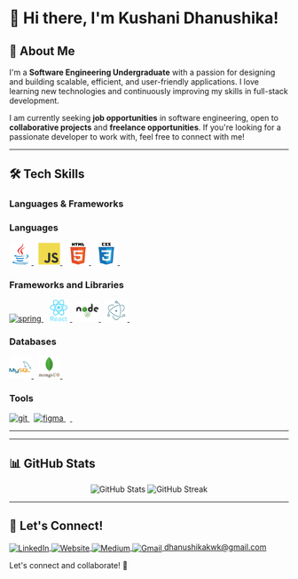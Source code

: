 
# 👋 Hi there, I'm Kushani Dhanushika!  

## 🚀 About Me  
I'm a **Software Engineering Undergraduate** with a passion for designing and building scalable, efficient, and user-friendly applications. I love learning new technologies and continuously improving my skills in full-stack development.  

I am currently seeking **job opportunities** in software engineering, open to **collaborative projects** and **freelance opportunities**. If you're looking for a passionate developer to work with, feel free to connect with me!  

---

## 🛠️ Tech Skills  

### **Languages & Frameworks**  
<!-- Languages -->
<h3>Languages</h3>
<!-- Java -->
<a href="https://www.java.com" target="_blank" rel="noreferrer"> <img src="https://raw.githubusercontent.com/devicons/devicon/master/icons/java/java-original.svg" alt="java" width="40" height="40"/> </a> &nbsp;
<!-- JavaScript -->
<a href="https://developer.mozilla.org/en-US/docs/Web/JavaScript" target="_blank" rel="noreferrer"> <img src="https://raw.githubusercontent.com/devicons/devicon/master/icons/javascript/javascript-original.svg" alt="javascript" width="40" height="40"/> </a> &nbsp;
<!-- HTML5 -->
<a href="https://www.w3.org/html/" target="_blank" rel="noreferrer"> <img src="https://raw.githubusercontent.com/devicons/devicon/master/icons/html5/html5-original-wordmark.svg" alt="html5" width="40" height="40"/> </a> &nbsp;
<!-- CSS3 -->
<a href="https://www.w3schools.com/css/" target="_blank" rel="noreferrer"> <img src="https://raw.githubusercontent.com/devicons/devicon/master/icons/css3/css3-original-wordmark.svg" alt="css3" width="40" height="40"/> </a>&nbsp;

<!-- Frameworks and Libraries -->
<h3>Frameworks and Libraries</h3>
<!-- Spring Boot -->
<a href="https://spring.io/" target="_blank" rel="noreferrer"> <img src="https://www.vectorlogo.zone/logos/springio/springio-icon.svg" alt="spring" width="40" height="40"/> </a> &nbsp;
<!-- React -->
<a href="https://reactjs.org/" target="_blank" rel="noreferrer"> <img src="https://raw.githubusercontent.com/devicons/devicon/master/icons/react/react-original-wordmark.svg" alt="react" width="40" height="40"/> </a> &nbsp;
<!-- Node.js -->
<a href="https://nodejs.org" target="_blank" rel="noreferrer"> <img src="https://raw.githubusercontent.com/devicons/devicon/master/icons/nodejs/nodejs-original-wordmark.svg" alt="nodejs" width="40" height="40"/> </a> &nbsp;
<!-- Electron -->
<a href="https://www.electronjs.org" target="_blank" rel="noreferrer"> <img src="https://raw.githubusercontent.com/devicons/devicon/master/icons/electron/electron-original.svg" alt="electron" width="40" height="40"/> </a> &nbsp;

<!-- Databases -->
<h3>Databases</h3>
<!-- MySQL -->
<a href="https://www.mysql.com/" target="_blank" rel="noreferrer"> <img src="https://raw.githubusercontent.com/devicons/devicon/master/icons/mysql/mysql-original-wordmark.svg" alt="mysql" width="40" height="40"/> </a> &nbsp;
<!-- MongoDB -->
<a href="https://www.mongodb.com/" target="_blank" rel="noreferrer"> <img src="https://raw.githubusercontent.com/devicons/devicon/master/icons/mongodb/mongodb-original-wordmark.svg" alt="mongodb" width="40" height="40"/> </a> &nbsp;

<!-- Tools -->
<h3>Tools</h3>
<!-- Git -->
<a href="https://git-scm.com/" target="_blank" rel="noreferrer"> <img src="https://www.vectorlogo.zone/logos/git-scm/git-scm-icon.svg" alt="git" width="40" height="40"/> </a> &nbsp;
<!-- Figma -->
<a href="https://www.figma.com/" target="_blank" rel="noreferrer"> <img src="https://www.vectorlogo.zone/logos/figma/figma-icon.svg" alt="figma" width="40" height "40"/> </a> &nbsp;
<!-- AWS -->
<a href="https://aws.amazon.com" target="_blank" rel "noreferrer"> <img src "https://raw.githubusercontent.com/devicons/devicon/master/icons/amazonwebservices/amazonwebservices-original-wordmark.svg " alt "aws " width "40 " height "40 "/> </a>&nbsp;

---
<!--
## 🎯 Career Goals  
🔹 Seeking **Software Engineering** job opportunities  
🔹 Open to **collaborative projects** and **freelance work**  
🔹 Passionate about **full-stack development**  
-->

---

## 📊 GitHub Stats  
<p align="center">
  <img src="https://github-readme-stats.vercel.app/api?username=your-github-username&show_icons=true&theme=radical" alt="GitHub Stats" />
  <img src="https://github-readme-streak-stats.herokuapp.com/?user=your-github-username&theme=radical" alt="GitHub Streak" />
</p>  

---

## 🤝 Let's Connect!

<p align="left">
  <!-- LinkedIn -->
  <a href="https://linkedin.com/in/kushanid" target="_blank" rel="noopener noreferrer">
    <img align="center" src="https://raw.githubusercontent.com/rahuldkjain/github-profile-readme-generator/master/src/images/icons/Social/linked-in-alt.svg" alt="LinkedIn" height="30" width="40" />
  </a>
  
  <!-- Personal Website -->
  <a href="https://www.yourwebsite.com" target="_blank" rel="noopener noreferrer">
    <img align="center" src="https://img.icons8.com/external-tal-revivo-shadow-tal-revivo/48/000000/external-personal-portfolio-website-for-resume-and-cv-online-shadow-tal-revivo.png" alt="Website" height="30" width="40"/>
  </a>
  
  <!-- Medium -->
  <a href="https://medium.com/@kushanidhanushika" target="_blank" rel="noopener noreferrer">
    <img align="center" src="https://raw.githubusercontent.com/rahuldkjain/github-profile-readme-generator/master/src/images/icons/Social/medium.svg" alt="Medium" height="30" width="40" />
  </a>
  
<!-- Gmail Contact -->
  <a href="mailto:dhanushikakwk@gmail.com">
    <img align="center" src="https://img.icons8.com/color/48/000000/gmail.png" alt="Gmail" height="30" width="40" />
    dhanushikakwk@gmail.com
  </a>

</p>


Let's connect and collaborate! 🚀  

<!--
**Kushani21/kushani21** is a ✨ _special_ ✨ repository because its `README.md` (this file) appears on your GitHub profile.

Here are some ideas to get you started:

- 🔭 I’m currently working on ...
- 🌱 I’m currently learning ...
- 👯 I’m looking to collaborate on ...
- 🤔 I’m looking for help with ...
- 💬 Ask me about ...
- 📫 How to reach me: ...
- 😄 Pronouns: ...
- ⚡ Fun fact: ...
-->
